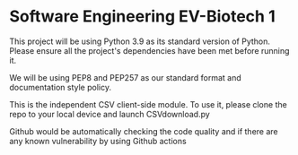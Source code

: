 # Software Engineering EV-Biotech 1

This project will be using Python 3.9 as its standard version of Python. Please ensure all the project's dependencies
have been met before running it.

We will be using PEP8 and PEP257 as our standard format and documentation style policy.

This is the independent CSV client-side module. To use it, please clone the repo to your local device and 
launch CSVdownload.py

Github would be automatically checking the code quality and if there are any known vulnerability by using Github actions
